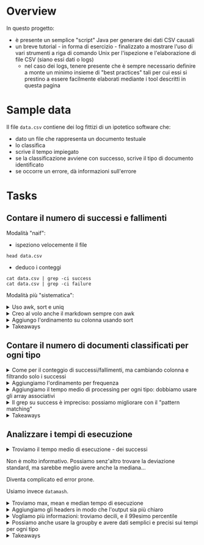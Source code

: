 # Overview

In questo progetto:

* è presente un semplice "script" Java per generare dei dati CSV causali
* un breve tutorial - in forma di esercizio - finalizzato a mostrare l'uso di vari strumenti a riga di comando Unix per l'ispezione e l'elaborazione di file CSV (siano essi dati o logs)
    * nel caso dei logs, tenere presente che è sempre necessario definire a monte un minimo insieme di "best practices" tali per cui essi si prestino a essere facilmente elaborati mediante i tool descritti in questa pagina
    

# Sample data

Il file `data.csv` contiene dei log fittizi di un ipotetico software che:

* dato un file che rappresenta un documento testuale
* lo classifica
* scrive il tempo impiegato
* se la classificazione avviene con successo, scrive il tipo di documento identificato
* se occorre un errore, dà informazioni sull'errore

# Tasks

## Contare il numero di successi e fallimenti

Modalità "naif":

* ispeziono velocemente il file

```shell
head data.csv
```

* deduco i conteggi

```shell
cat data.csv | grep -ci success
cat data.csv | grep -ci failure
```

Modalità più "sistematica":

<details>
  <summary>Uso awk, sort e uniq</summary>

```shell
cat data.csv | awk -F\| '{print $6}' | sort | uniq -c
```
</details>

<details>
  <summary>Creo al volo anche il markdown sempre con awk</summary>

```shell
cat data.csv | awk -F\| '{print $6}' | sort | uniq -c | awk 'BEGIN {print "|outcome|count\n|---|---"}  {print "|" $2 "|" $1 }'
```

|outcome|count
|---|---
|FAILURE|20012
|SUCCESS|79988

</details>

<details>
  <summary>Aggiungo l'ordinamento su colonna usando sort</summary>

```shell
cat data.csv | awk -F\| '{print $6}' | sort | uniq -c | sort -k 2 -n -r |  awk 'BEGIN {print "|outcome|count\n|---|---"}  {print "|" $2 "|" $1 }'
```

outcome|count
|---|---
|SUCCESS|79988
|FAILURE|20012

</details>

<details>
  <summary>Takeaways</summary>

* awk:
    * mi permette di accedere alle "colonne" di una riga
    * devo definire il separatore con `-F` - e il più delle volte devo mettere l'escape char `\` - p.e. `-F\|`
    * faccio riferimento alla colonna i-esima con `$i`
    * il comando è sempre `'{ C-like command }'`
    * posso mettere comandi PRIMA dell'elaborazione delle righe e alla fine - p.e. `'{prima} BEGIN {singole righe} END {dopo}'`
* uniq
    * elimina le righe duplicate
    * se metto `-c` le conta ⇒ ha dunque l'effetto di una "group by" - MA devo prima fare `sort` perché le righe duplicate devo essere _consecutive_
* sort
    * ricordarsi che può ordinare dati tabellari con `-k <indice della colonna>`
 
</details>

## Contare il numero di documenti classificati per ogni tipo

<details>
  <summary>Come per il conteggio di successi/fallimenti, ma cambiando colonna e filtrando solo i successi</summary>

```shell
cat data.csv | grep -i success  | awk -F\| '{print $8}' | sort | uniq -c
```

|outcome|count
|---|---
|ATTO_DI_CITAZIONE|12130
|CONTRATTO|23942
|MEMORIA|31960
|PARERE|11956

</details>

<details>
  <summary>Aggiungiamo l'ordinamento per frequenza</summary>

```shell
cat data.csv | grep -i success  | awk -F\| '{print $8}' | sort | uniq -c | sort -k 1 -n -r
```

outcome|count
|---|---
|MEMORIA|31960
|CONTRATTO|23942
|ATTO_DI_CITAZIONE|12130
|PARERE|11956

</details>

<details>
  <summary>Aggiungiamo il tempo medio di processing per ogni tipo: dobbiamo usare gli array associativi</summary>

```shell
cat data.csv | grep -i success  | awk -F\| '{types[$8]++;millis[$8]+=$10} END {for (type in types) print type " " types[type] " " (millis[type]/types[type])}' | sort -k 3 -n -r
```

|outcome|count|mean time in millis
|---|---|---
|CONTRATTO|23942|350,241
|ATTO_DI_CITAZIONE|12130|350,134
|PARERE|11956|349,973
|MEMORIA|31960|347,779

</details>

<details>
  <summary>Il grep su success è impreciso: possiamo migliorare con il "pattern matching"</summary>

```shell
cat data.csv | awk -F\| '$6 ~ /SUCCESS/ {types[$8]++;millis[$8]+=$10} END {for (type in types) print type " " types[type] " " (millis[type]/types[type])}' | sort -k 3 -n -r
```

</details>

<details>
  <summary>Takeaways</summary>

* con awk posso analizzare qualsiasi dato espresso in forma tabellare
* per esigenze più complesse posso sostituire sort e uniq con array associativi

</details>

## Analizzare i tempi di esecuzione

<details>
  <summary>Troviamo il tempo medio di esecuzione - dei successi</summary>

```shell
cat data.csv | awk -F\| '$6 ~ /SUCCESS/ {total_millis+=$10} END {print total_millis/NR}'
```

```
279,319
```

</details>

Non è molto informativo. Possiamo senz'altro trovare la deviazione standard, ma sarebbe meglio avere anche la mediana…

Diventa complicato ed error prone.

Usiamo invece `datamash`.

<details>
  <summary>Troviamo max, mean e median tempo di esecuzione</summary>

```shell
cat data.csv | awk -F\| '$6 ~ /SUCCESS/ {print $10}' | datamash max 1 mean 1 median 1
```

```
1596	349,2010426564	316
```

</details>

<details>
  <summary>Aggiungiamo gli headers in modo che l'output sia più chiaro</summary>

```shell
cat data.csv | awk -F\| 'BEGIN {print "millis"} $6 ~ /SUCCESS/ {print $10}' | datamash -H max 1 mean 1 median 1
```

```
max(millis)	mean(millis)	median(millis)
1596	349,2010426564	316
```

</details>

<details>
  <summary>Vogliamo più informazioni: troviamo decili, e il 99esimo percentile</summary>

```shell
cat data.csv | awk -F\| 'BEGIN {print "millis"} $6 ~ /SUCCESS/  {print $10}' | datamash  -H perc:10 1 perc:20 1 perc:30 1 perc:40 1 perc:50 1 perc:60 1 perc:70 1 perc:80 1 perc:90 1 perc:99 1
```

```
perc:10(millis)	perc:20(millis)	perc:30(millis)	perc:40(millis)	perc:50(millis)	perc:60(millis)	perc:70(millis)	perc:80(millis)	perc:90(millis)	perc:99(millis)
62	123	186	250	316	384	460	553	683	998
```

</details>

<details>
  <summary>Possiamo anche usare la groupby e avere dati semplici e precisi sui tempi per ogni tipo</summary>

```shell
cat data.csv | awk -F\| 'BEGIN {print "type\tmillis"} $6 ~ /SUCCESS/  {print $8 "\t" $10}' | datamash --sort -H groupby 1 mean 2 median 2 q1 2 q3 2 perc:99 2
```

```
GroupBy(type)	mean(millis)	median(millis)	q1(millis)	q3(millis)	perc:99(millis)
ATTO_DI_CITAZIONE	350,13380049464	317,5	155	507	996
CONTRATTO	350,24074847548	317	157	503	997
MEMORIA	347,77934918648	315	153	503	990
PARERE	349,97306791569	315	155	502	1020
```

Da notare che per separare le colonne dobbiamo usare `\t` nei comandi awk.

</details>

<details>
  <summary>Takeaways</summary>

* con datamash posso fare qualsiasi tipo di analisi statistica su dati tabellari
* awk può essere usato per "preparare" i dati per datamash
* con datamash possiamo usare la groupby (anche su più di una colonna
  )

</details>
